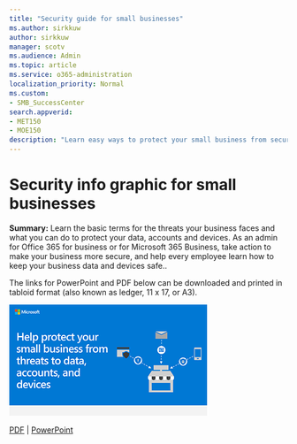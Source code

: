 ```yaml
---
title: "Security guide for small businesses"
ms.author: sirkkuw
author: sirkkuw
manager: scotv
ms.audience: Admin
ms.topic: article
ms.service: o365-administration
localization_priority: Normal
ms.custom:
- SMB_SuccessCenter
search.appverid:
- MET150
- MOE150
description: "Learn easy ways to protect your small business from security threats."
---
```


# Security info graphic for small businesses

**Summary:** Learn the basic terms for the threats your business faces and what you can do to protect your data, accounts and devices. As an admin for Office 365 for business or for Microsoft 365 Business, take action to make your business more secure, and help every employee learn how to keep your business data and devices safe..

The links for PowerPoint and PDF below can be downloaded and printed in tabloid format (also known as ledger, 11 x 17, or A3).

![Image for secure your small business info graphic](../media/smbthreatprotectioninfographic-thumbnail.png)

[PDF](https://github.com/MicrosoftDocs/officedocs-o365admin/raw/public/office365/officedocs-o365smallbusiness/downloads/smbthreatprotection-infographic.pdf) | [PowerPoint](https://github.com/MicrosoftDocs/officedocs-o365admin/raw/public/office365/officedocs-o365smallbusiness/downloads/smbthreatprotection-infographic.ppt)
